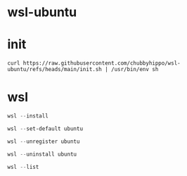 # wsl-ubuntu
# init
```shell
curl https://raw.githubusercontent.com/chubbyhippo/wsl-ubuntu/refs/heads/main/init.sh | /usr/bin/env sh
```
# wsl
```powershell
wsl --install
```
```powershell
wsl --set-default ubuntu
```
```powershell
wsl --unregister ubuntu
```
```powershell
wsl --uninstall ubuntu
```
```powershell
wsl --list
```
